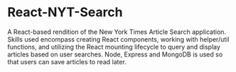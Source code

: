 # React-NYT-Search
A React-based rendition of the New York Times Article Search application. Skills used encompass creating React components, working with helper/util functions, and utilizing the React mounting lifecycle to query and display articles based on user searches. Node, Express and MongoDB is used so that users can save articles to read later.